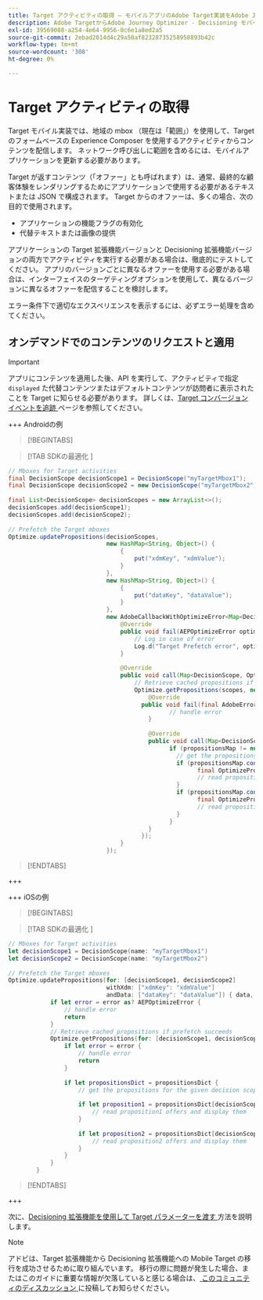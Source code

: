 ```yaml
---
title: Target アクティビティの取得 – モバイルアプリのAdobe Target実装をAdobe Journey Optimizer - Decisioning 拡張機能に移行します
description: Adobe TargetからAdobe Journey Optimizer - Decisioning モバイル拡張機能に移行する際に、Adobe Target アクティビティを取得する方法を説明します。
exl-id: 39569088-a254-4e64-9956-0c6e1a8ed2a5
source-git-commit: 2ebad2014d4c29a50af82328735258958893b42c
workflow-type: tm+mt
source-wordcount: '308'
ht-degree: 0%

---
```


# Target アクティビティの取得

Target モバイル実装では、地域の mbox （現在は「範囲」）を使用して、Target のフォームベースの Experience Composer を使用するアクティビティからコンテンツを配信します。 ネットワーク呼び出しに範囲を含めるには、モバイルアプリケーションを更新する必要があります。

Target が返すコンテンツ（「オファー」とも呼ばれます）は、通常、最終的な顧客体験をレンダリングするためにアプリケーションで使用する必要があるテキストまたは JSON で構成されます。 Target からのオファーは、多くの場合、次の目的で使用されます。

* アプリケーションの機能フラグの有効化
* 代替テキストまたは画像の提供

アプリケーションの Target 拡張機能バージョンと Decisioning 拡張機能バージョンの両方でアクティビティを実行する必要がある場合は、徹底的にテストしてください。 アプリのバージョンごとに異なるオファーを使用する必要がある場合は、インターフェイスのターゲティングオプションを使用して、異なるバージョンに異なるオファーを配信することを検討します。

エラー条件下で適切なエクスペリエンスを表示するには、必ずエラー処理を含めてください。


## オンデマンドでのコンテンツのリクエストと適用

>[!IMPORTANT]
>
>アプリにコンテンツを適用した後、API を実行して、アクティビティで指定 `displayed` た代替コンテンツまたはデフォルトコンテンツが訪問者に表示されたことを Target に知らせる必要があります。 詳しくは、[Target コンバージョンイベントを追跡 ](track-events.md) ページを参照してください。


+++ Androidの例

>[!BEGINTABS]

>[!TAB SDKの最適化 ]

```Java
// Mboxes for Target activities
final DecisionScope decisionScope1 = DecisionScope("myTargetMbox1");
final DecisionScope decisionScope2 = new DecisionScope("myTargetMbox2");
 
final List<DecisionScope> decisionScopes = new ArrayList<>();
decisionScopes.add(decisionScope1);
decisionScopes.add(decisionScope2);
 
// Prefetch the Target mboxes
Optimize.updatePropositions(decisionScopes,
                            new HashMap<String, Object>() {
                                {
                                    put("xdmKey", "xdmValue");
                                }
                            },
                            new HashMap<String, Object>() {
                                {
                                    put("dataKey", "dataValue");
                                }
                            },
                            new AdobeCallbackWithOptimizeError<Map<DecisionScope, OptimizeProposition>>() {
                                @Override
                                public void fail(AEPOptimizeError optimizeError) {
                                    // Log in case of error
                                    Log.d("Target Prefetch error", optimizeError.title);
                                }
 
                                @Override
                                public void call(Map<DecisionScope, OptimizeProposition> propositionsMap) {
                                    // Retrieve cached propositions if prefetch succeeds
                                    Optimize.getPropositions(scopes, new AdobeCallbackWithError<Map<DecisionScope, OptimizeProposition>>() {
                                        @Override
                                      public void fail(final AdobeError adobeError) {
                                              // handle error
                                        }
 
                                        @Override
                                        public void call(Map<DecisionScope, OptimizeProposition> propositionsMap) {
                                              if (propositionsMap != null && !propositionsMap.isEmpty()) {
                                                // get the propositions for the given decision scopes
                                                if (propositionsMap.contains(decisionScope1)) {
                                                      final OptimizeProposition proposition1 = propsMap.get(decisionScope1)
                                                      // read proposition1 offers and display them
                                                }
                                                if (propositionsMap.contains(decisionScope2)) {
                                                      final OptimizeProposition proposition2 = propsMap.get(decisionScope2)
                                                      // read proposition2 offers and display them
                                                }
                                              }
                                        }
                                      });
                                }
                            });
```

>[!ENDTABS]

+++

+++ iOSの例

>[!BEGINTABS]

>[!TAB SDKの最適化 ]

```Swift
// Mboxes for Target activities
let decisionScope1 = DecisionScope(name: "myTargetMbox1")
let decisionScope2 = DecisionScope(name: "myTargetMbox2")
 
// Prefetch the Target mboxes
Optimize.updatePropositions(for: [decisionScope1, decisionScope2]
                            withXdm: ["xdmKey": "xdmValue"]
                            andData: ["dataKey": "dataValue"]) { data, error in
            if let error = error as? AEPOptimizeError {
                // handle error
                return
            }
            // Retrieve cached propositions if prefetch succeeds
            Optimize.getPropositions(for: [decisionScope1, decisionScope2]) { propositionsDict, error in
                if let error = error {
                    // handle error
                    return
                }
 
                if let propositionsDict = propositionsDict {
                    // get the propositions for the given decision scopes
 
                    if let proposition1 = propositionsDict[decisionScope1] {
                        // read proposition1 offers and display them
                    }
 
                    if let proposition2 = propositionsDict[decisionScope2] {
                        // read proposition2 offers and display them
                    }
                }
            }
        }
```

>[!ENDTABS]

+++



次に、[Decisioning 拡張機能を使用して Target パラメーターを渡す ](send-parameters.md) 方法を説明します。

>[!NOTE]
>
>アドビは、Target 拡張機能から Decisioning 拡張機能への Mobile Target の移行を成功させるために取り組んでいます。 移行の際に問題が発生した場合、またはこのガイドに重要な情報が欠落していると感じる場合は、[ このコミュニティのディスカッション ](https://experienceleaguecommunities.adobe.com/t5/adobe-experience-platform-data/tutorial-discussion-migrate-adobe-target-to-mobile-sdk-on-edge/m-p/747484?profile.language=ja#M625) に投稿してお知らせください。
